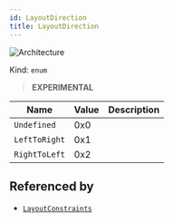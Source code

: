 ```yaml
---
id: LayoutDirection
title: LayoutDirection
---
```


![Architecture](https://img.shields.io/badge/architecture-new_only-blue)

Kind: `enum`

> **EXPERIMENTAL**

| Name |  Value | Description |
|--|--|--|
|`Undefined` | 0x0  |  |
|`LeftToRight` | 0x1  |  |
|`RightToLeft` | 0x2  |  |

## Referenced by
- [`LayoutConstraints`](LayoutConstraints)
